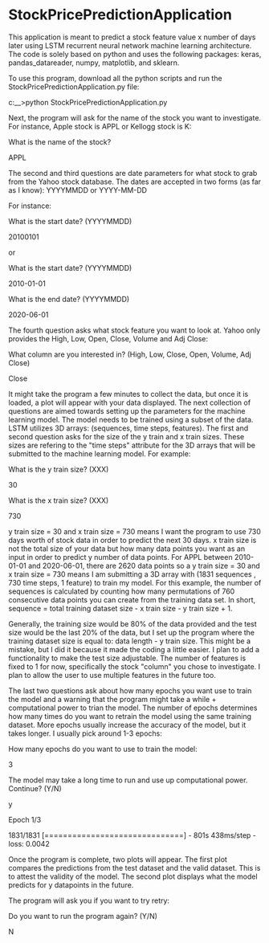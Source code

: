 # StockPricePredictionApplication
This application is meant to predict a stock feature value x number of days later using LSTM recurrent neural network machine learning architecture. The code is solely based on python and uses the following packages: keras, pandas_datareader, numpy, matplotlib, and sklearn.

To use this program, download all the python scripts and run the StockPricePredictionApplication.py file:

c:\_\_\>python StockPricePredictionApplication.py

Next, the program will ask for the name of the stock you want to investigate. For instance, Apple stock is APPL or Kellogg stock is K:

What is the name of the stock?

APPL

The second and third questions are date parameters for what stock to grab from the Yahoo stock database. The dates are accepted in two forms (as far as I know): YYYYMMDD or YYYY-MM-DD

For instance:

What is the start date? (YYYYMMDD)

20100101

or

What is the start date? (YYYYMMDD)

2010-01-01

What is the end date? (YYYYMMDD)

2020-06-01

The fourth question asks what stock feature you want to look at. Yahoo only provides the High, Low, Open, Close, Volume and Adj Close:

What column are you interested in? (High, Low, Close, Open, Volume, Adj Close)

Close

It might take the program a few minutes to collect the data, but once it is loaded, a plot will appear with your data displayed. The next collection of questions are aimed towards setting up the parameters for the machine learning model. The model needs to be trained using a subset of the data. LSTM utilizes 3D arrays: (sequences, time steps, features). The first and second question asks for the size of the y train and x train sizes. These sizes are refering to the "time steps" attribute for the 3D arrays that will be submitted to the machine learning model. For example:

What is the y train size? (XXX)

30

What is the x train size? (XXX)

730

y train size = 30 and x train size = 730 means I want the program to use 730 days worth of stock data in order to predict the next 30 days. x train size is not the total size of your data but how many data points you want as an input in order to predict y number of data points. For APPL between 2010-01-01 and 2020-06-01, there are 2620 data points so a y train size = 30 and x train size = 730 means I am submitting a 3D array with (1831 sequences , 730 time steps, 1 feature) to train my model. For this example, the number of sequences is calculated by counting how many permutations of 760 consecutive data points you can create from the training data set. In short, sequence = total training dataset size - x train size - y train size + 1.

Generally, the training size would be 80% of the data provided and the test size would be the last 20% of the data, but I set up the program where the training dataset size is equal to: data length - y train size. This might be a mistake, but I did it because it made the coding a little easier. I plan to add a functionality to make the test size adjustable. The number of features is fixed to 1 for now, specifically the stock "column" you chose to investigate. I plan to allow the user to use multiple features in the future too.

The last two questions ask about how many epochs you want use to train the model and a warning that the program might take a while + computational power to trian the model. The number of epochs determines how many times do you want to retrain the model using the same training dataset. More epochs usually increase the accuracy of the model, but it takes longer. I usually pick around 1-3 epochs:

How many epochs do you want to use to train the model:

3

The model may take a long time to run and use up computational power. Continue? (Y/N)

y

Epoch 1/3

1831/1831 [==============================] - 801s 438ms/step - loss: 0.0042

Once the program is complete, two plots will appear. The first plot compares the predictions from the test dataset and the valid dataset. This is to attest the validity of the model. The second plot displays what the model predicts for y datapoints in the future.

The program will ask you if you want to try retry:

Do you want to run the program again? (Y/N)

N
